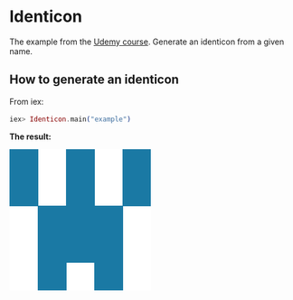 # Identicon

The example from the [Udemy course](https://www.udemy.com/the-complete-elixir-and-phoenix-bootcamp-and-tutorial/learn/v4/content). Generate an identicon from a given name. 

## How to generate an identicon

From iex:

```elixir
iex> Identicon.main("example")
```

**The result:**

![alt tag](https://github.com/nikkos/Identicon/blob/master/example.png)


